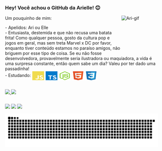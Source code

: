 ### Hey! Você achou o GitHub da Arielle! 😊
<img align="right" alt="Ari-gif" height="120" width="120" src="https://media.discordapp.net/attachments/787457062682099722/872916205760028743/5ip7hf.gif?width=441&height=441">
<p>Um pouquinho de mim:</p>
 - Apelidos: Ari ou Elle </br>
 - Entusiasta, destemida e que não recusa uma batata frita! Como qualquer pessoa, gosto da cultura pop e jogos em geral, mas sem treta Marvel x DC por favor, enquanto tiver conteúdo estamos no paraíso amigos, não briguem por esse tipo de coisa. Se eu não fosse desenvolvedora, provavelmente seria ilustradora ou maquiadora, a vida é uma surpresa constante, então quem sabe um dia? Valeu por ter dado uma passadinha! </br>

  <div style="display: inline_block">
  - Estudando: <img align="center" alt="Ari-Js" height="30" width="40" src="https://raw.githubusercontent.com/devicons/devicon/master/icons/javascript/javascript-plain.svg">
  <img align="center" alt="Ari-Ts" height="30" width="40" src="https://raw.githubusercontent.com/devicons/devicon/master/icons/typescript/typescript-plain.svg">
  <img align="center" alt="Ari-Node" height="30" width="40" src="https://github.com/devicons/devicon/blob/master/icons/nodejs/nodejs-original.svg">
  <img align="center" alt="Ari-HTML" height="30" width="40" src="https://raw.githubusercontent.com/devicons/devicon/master/icons/html5/html5-original.svg">
  <img align="center" alt="Ari-CSS" height="30" width="40" src="https://raw.githubusercontent.com/devicons/devicon/master/icons/css3/css3-original.svg">
</div>
 
##

<div>
  <a href="https://github.com/ariellecs">
  <img height="150em" src="https://github-readme-stats.vercel.app/api?username=ariellecs&show_icons=true&theme=nightowl&include_all_commits=true&count_private=true"/>
  <img height="150em" src="https://github-readme-stats.vercel.app/api/top-langs/?username=ariellecs&layout=compact&langs_count=7&theme=nightowl"/>
</div>
 
 ## 
 
<div>
  <a href="https://instagram.com/ariellecs" target="_blank"><img src="https://img.shields.io/badge/-Instagram-%23E4405F?style=for-the-badge&logo=instagram&logoColor=white" target="_blank"></a>
  <a href = "mailto:arielle95@gmail.com"><img src="https://img.shields.io/badge/-Gmail-%23333?style=for-the-badge&logo=gmail&logoColor=white" target="_blank"></a>
  <a href="https://www.linkedin.com/in/arielle-cardoso" target="_blank"><img src="https://img.shields.io/badge/-LinkedIn-%230077B5?style=for-the-badge&logo=linkedin&logoColor=white" target="_blank"></a>
</div>
 
![Snake animation](https://github.com/ariellecs/ariellecs/blob/output/github-contribution-grid-snake.svg)
